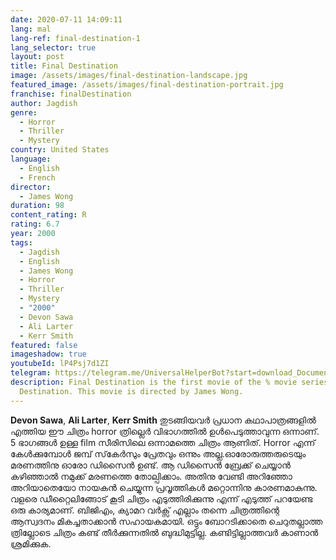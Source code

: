 ```yaml
---
date: 2020-07-11 14:09:11
lang: mal
lang-ref: final-destination-1
lang_selector: true
layout: post
title: Final Destination
image: /assets/images/final-destination-landscape.jpg
featured_image: /assets/images/final-destination-portrait.jpg
franchise: finalDestination
author: Jagdish
genre:
  - Horror
  - Thriller
  - Mystery
country: United States
language:
  - English
  - French
director:
  - James Wong
duration: 98
content_rating: R
rating: 6.7
year: 2000
tags:
  - Jagdish
  - English
  - James Wong
  - Horror
  - Thriller
  - Mystery
  - "2000"
  - Devon Sawa
  - Ali Larter
  - Kerr Smith
featured: false
imageshadow: true
youtubeId: lP4Psj7d1ZI
telegram: https://telegram.me/UniversalHelperBot?start=download_Document_973
description: Final Destination is the first movie of the % movie series of Final
  Destination. This movie is directed by James Wong.
---
```

**Devon Sawa**, **Ali Larter**, **Kerr Smith** തുടങ്ങിയവർ പ്രധാന കഥാപാത്രങ്ങളിൽ എത്തിയ ഈ ചിത്രം horror ത്രില്ലെർ വിഭാഗത്തിൽ ഉൾപെടുത്താവുന്ന ഒന്നാണ്.
5 ഭാഗങ്ങൾ ഉള്ള film സീരിസിലെ ഒന്നാമത്തെ ചിത്രം ആണിത്.
Horror എന്ന് കേൾക്കുമ്പോൾ ജമ്പ് സ്‌കേർസും പ്രേതവും ഒന്നും അല്ല.ഓരോരുത്തരുടെയും മരണത്തിനു ഓരോ ഡിസൈൻ ഉണ്ട്. ആ ഡിസൈൻ ബ്രേക്ക്‌ ചെയ്യാൻ കഴിഞ്ഞാൽ നമുക്ക് മരണത്തെ തോല്പിക്കാം. അതിനു വേണ്ടി അറിഞ്ഞോ അറിയാതെയോ നായകൻ ചെയ്യുന്ന പ്രവൃത്തികൾ മറ്റൊന്നിനു കാരണമാകുന്നു. വളരെ ഡീറ്റൈലിങ്ങോട് കൂടി ചിത്രം എടുത്തിരിക്കുന്നു എന്ന് എടുത്ത് പറയേണ്ട ഒരു കാര്യമാണ്.
ബിജിഎം, ക്യാമറ വർക്സ് എല്ലാം തന്നെ ചിത്രത്തിന്റെ ആസ്വദനം  മികച്ചതാക്കാൻ സഹായകമായി.
ഒട്ടും ബോറടിക്കാതെ ചെറുതല്ലാത്ത ത്രില്ലോടെ ചിത്രം കണ്ട് തീർക്കുന്നതിൽ ബുദ്ധിമുട്ടില്ല. കണ്ടിട്ടില്ലാത്തവർ കാണാൻ ശ്രമിക്കുക.